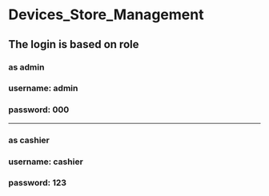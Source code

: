 # Devices_Store_Management
## The login is based on role 
### as admin 
### username: admin
### password: 000
----
### as cashier
### username: cashier
### password: 123
